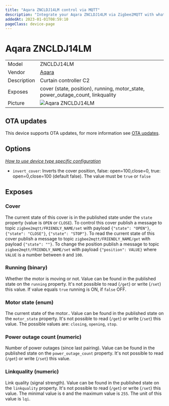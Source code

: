 ```yaml
---
title: "Aqara ZNCLDJ14LM control via MQTT"
description: "Integrate your Aqara ZNCLDJ14LM via Zigbee2MQTT with whatever smart home infrastructure you are using without the vendor's bridge or gateway."
addedAt: 2023-01-01T08:59:10
pageClass: device-page
---
```


<!-- !!!! -->
<!-- ATTENTION: This file is auto-generated through docgen! -->
<!-- You can only edit the "Notes"-Section between the two comment lines "Notes BEGIN" and "Notes END". -->
<!-- Do not use h1 or h2 heading within "## Notes"-Section. -->
<!-- !!!! -->

# Aqara ZNCLDJ14LM

|     |     |
|-----|-----|
| Model | ZNCLDJ14LM  |
| Vendor  | [Aqara](/supported-devices/#v=Aqara)  |
| Description | Curtain controller C2 |
| Exposes | cover (state, position), running, motor_state, power_outage_count, linkquality |
| Picture | ![Aqara ZNCLDJ14LM](https://www.zigbee2mqtt.io/images/devices/ZNCLDJ14LM.jpg) |


<!-- Notes BEGIN: You can edit here. Add "## Notes" headline if not already present. -->


<!-- Notes END: Do not edit below this line -->


## OTA updates
This device supports OTA updates, for more information see [OTA updates](../guide/usage/ota_updates.md).


## Options
*[How to use device type specific configuration](../guide/configuration/devices-groups.md#specific-device-options)*

* `invert_cover`: Inverts the cover position, false: open=100,close=0, true: open=0,close=100 (default false). The value must be `true` or `false`


## Exposes

### Cover 
The current state of this cover is in the published state under the `state` property (value is `OPEN` or `CLOSE`).
To control this cover publish a message to topic `zigbee2mqtt/FRIENDLY_NAME/set` with payload `{"state": "OPEN"}`, `{"state": "CLOSE"}`, `{"state": "STOP"}`.
To read the current state of this cover publish a message to topic `zigbee2mqtt/FRIENDLY_NAME/get` with payload `{"state": ""}`.
To change the position publish a message to topic `zigbee2mqtt/FRIENDLY_NAME/set` with payload `{"position": VALUE}` where `VALUE` is a number between `0` and `100`.

### Running (binary)
Whether the motor is moving or not.
Value can be found in the published state on the `running` property.
It's not possible to read (`/get`) or write (`/set`) this value.
If value equals `true` running is ON, if `false` OFF.

### Motor state (enum)
The current state of the motor..
Value can be found in the published state on the `motor_state` property.
It's not possible to read (`/get`) or write (`/set`) this value.
The possible values are: `closing`, `opening`, `stop`.

### Power outage count (numeric)
Number of power outages (since last pairing).
Value can be found in the published state on the `power_outage_count` property.
It's not possible to read (`/get`) or write (`/set`) this value.

### Linkquality (numeric)
Link quality (signal strength).
Value can be found in the published state on the `linkquality` property.
It's not possible to read (`/get`) or write (`/set`) this value.
The minimal value is `0` and the maximum value is `255`.
The unit of this value is `lqi`.

